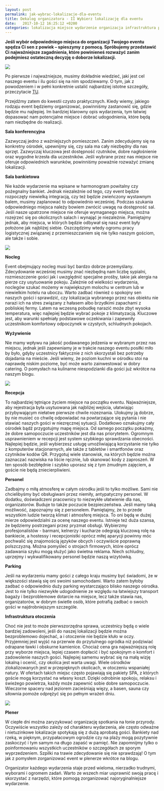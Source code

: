 ```yaml
---
layout: post
permalink: jak-wybrac-lokalizacje-dla-eventu
title: Dekalog organizatora - II Wybierz lokalizację dla eventu
date:   2017-10-12 16:25:12 +0200
categories: lokalizacja miejsce wydarzenie organizacja infrastruktura plener nocler parking
---
```


**Jeśli wybór odpowiedniego miejsca do organizacji Twojego eventu spędza
  Ci sen z powiek – spieszymy z pomocą. Spróbujemy przedstawić Ci
  najważniejsze zagadnienia, które powinieneś rozważyć zanim podejmiesz
  ostateczną decyzję o doborze lokalizacji.**

<img src="/images/fulls/p4/01.png" class="fit image">

<!--more-->

Po pierwsze i najważniejsze, musimy dokładnie wiedzieć, jaki jest cel
naszego eventu i ilu gości się na nim spodziewamy. O tym, jak z
powodzeniem i w pełni konkretnie ustalić najbardziej istotne szczegóły,
przeczytacie [TU](http://blog.eventshaper.pl/dekalog-organizatora).

Przejdźmy zatem do kwestii czysto praktycznych.
Kiedy wiemy, jakiego rodzaju event będziemy organizować, powinniśmy
zastanowić się, gdzie będzie mu najlepiej. Im bardziej klarowny opis
wydarzenia, tym łatwiej dopasować nam potencjalne miejsce i dobrać
udogodnienia, które będą nam niezbędne do realizacji.

**Sala konferencyjna**

Zazwyczaj jedno z ważniejszych pomieszczeń. Zanim zdecydujemy się na
konkretny ośrodek, upewnijmy się, czy sala ma cały niezbędny dla nas
sprzęt. Zazwyczaj kluczowa jest dostępność rzutników, dobre nagłośnienie
oraz wygodne krzesła dla uczestników. Jeśli wybrane przez nas miejsce
nie oferuje odpowiednich warunków, powinniśmy poważnie rozważyć zmianę
lokalizacji.

**Sala bankietowa**

Nie każde wydarzenie ma wpisane w harmonogram powitalny czy pożegnalny
bankiet. Jednak niezależnie od tego, czy event będzie rozpoczęty
niewielką integracją, czy też będzie zwieńczony wystawnym balem, musimy
zaplanować to odpowiednio wcześniej. Podczas szukania odpowiedniego
miejsca należy bowiem zwrócić uwagę na dostępność sal. Jeśli nasze
upatrzone miejsce nie oferuje wymaganego miejsca, można rozejrzeć się po
okolicznych salach i wynająć je niezależnie. Pamiętajmy jednak, aby
miejsca, w których będzie odbywał się nasz event były położone jak
najbliżej siebie. Oszczędzimy wtedy ogromu pracy logistycznej związanej
z przemieszczaniem się nie tylko naszym gościom, ale także i sobie.

<img src="/images/fulls/p4/02.png" class="fit image">

**Nocleg**

Event obejmujący nocleg musi być bardzo dobrze przemyślany. Zdecydowanie
wcześniej musimy znać niezbędną nam liczbę sypialni, rozmieszczenie
gości jak i uwzględnić specjalne prośby, takie jak alergia na pierze czy
usytuowanie pokoju. Zależnie od wielkości wydarzenia, noclegów szukać
możemy w największym molochu w centrum lub w niewielkim hotelu na
uboczu. Warto zadbać również o spokojny sen naszych gości i sprawdzić,
czy lokalizacja wybranego przez nas obiektu nie narazi ich na stres
związany z hałasem albo brzydkimi zapachami z pobliskiej fermy. Latem na
wczesną pobudkę narazić może zbyt wysoka temperatura, więc najlepiej
będzie wybrać pokoje z klimatyzacją. Kluczowe jest, aby warunki
spełniały podstawowe oczekiwania i zapewniły uczestnikom komfortowy
odpoczynek w czystych, schludnych pokojach.

**Wyżywienie**

Nie mamy wpływu na jakość podawanego jedzenia w wybranym przez nas
miejscu, jednak jeśli zapewniamy je w trakcie naszego eventu posiłki
miło by było, gdyby uczestnicy faktycznie z nich skorzystali bez
potrzeby dojadania na mieście. Jeśli wiemy, że poziom kuchni w ośrodku
stoi na naprawdę niskim poziome, być może warto zainwestować w dobry
catering. O pomysłach na kulinarne niespodzianki dla gości już wkrótce
na naszym blogu.

<img src="/images/fulls/p4/03.png" class="fit image">

**Recepcja**

To najbardziej tętniące życiem miejsce na początku eventu.
Najważniejsze, aby rejestracja była usytuowana jak najbliżej wejścia,
ułatwiając przybywającym niełatwe pierwsze chwile rozeznania. Ulokujmy
ją dobrze, by nie musieć co chwilę odpowiadać na powtarzające się
pytania i nie stawiać naszych gości w niezręcznej sytuacji. Dodatkowo
oznakujmy cały ośrodek bądź przygotujmy mapę miejsca. Od samego początku
pokażmy, że dobre samopoczucie uczestników jest dla nas priorytetem.
Ogromnym usprawnieniem w recepcji jest system szybkiego sprawdzania
obecności. Najlepiej będzie, jeśli wybierzesz usługę umożliwiającą
korzystanie nie tylko z komputerów stacjonarnych, ale także z tabletów i
smartfonów oraz czytników kodów QR. Przygotuj wiele stanowisk, na
których będzie można zaznaczać nazwiska na liście ręcznie, lub skanować
kody z zaproszeń. W ten sposób bezbłędnie i szybko uporasz się z tym
żmudnym zajęciem, a goście nie będą zniecierpliwieni.

**Personel**

Zadbajmy o miłą atmosferę w całym ośrodku jeśli to tylko możliwe. Sami
nie chcielibyśmy być obsługiwani przez niemiły, antypatyczny personel. W
dodatku, doświadczeni pracownicy to niezwykłe ułatwienie dla nas,
organizatorów. Buduje to także poczucie bezpieczeństwa. Jeśli mamy taką
możliwość, zapoznajmy się z personelem. Pamiętajmy, że to przede
wszystkim ludzie tworzą klimat i atmosferę miejsca. To oni będą w dużej
mierze odpowiedzialni za ocenę naszego eventu. Istnieje też duża szansa,
że będziemy postrzegani przez pryzmat obsługi. Wybierzmy
profesjonalistów - barmani, kelnerzy i kucharze odegrają kluczową rolę
na bankiecie, a hostessy i recepcjonistki oprócz miłej aparycji powinny
móc pochwalić się znajomością języków obcych i oczywiście poprawną
polszczyzną. Można pomyśleć o strojach firmowych, które oprócz zadawania
szyku mogą służyć jako świetna reklama. Niech schludny, uprzejmy i
wykwalifikowany personel będzie naszą wizytówką.

**Parking**

Jeśli na wydarzeniu mamy gości z całego kraju musimy być świadomi, że w
większości stawią się oni swoimi samochodami. Warto zatem byłoby zadbać
o odpowiednio duży parking wystarczająco blisko naszego ośrodka. Jest to
nie tylko niezwykłe udogodnienie ze względu na łatwiejszy transport
bagaży i bezproblemowe dotarcie na miejsce, lecz także stawia nas,
organizatorów, w dobrym świetle osób, które potrafią zadbać o swoich
gości w najdrobniejszym szczególe.

**Infrastruktura otoczenia**

Choć nie jest to może pierwszorzędna sprawa, uczestnicy będą o wiele
bardziej zadowoleni, jeśli do naszej lokalizacji będzie można
bezproblemowo dojechać, a i otoczenie nie będzie kłuło w oczy.
Przyjemniej jest wyjść na przerwie do przytulnego ogródka niż podziwiać
odrapane ławki i obskurne kamienice. Chociaż cena gra najważniejszą rolę
przy wyborze miejsca, lepiej czasem dopłacić i być spokojnym o komfort i
zadowolenie naszych gości. Najlepiej samemu wybrać się na małą wizję
lokalną i ocenić, czy okolica jest warta uwagi. Wiele ośrodków
zlokalizowanych jest w przepięknych okolicach, w otoczeniu wspaniałej
natury. W ofertach takich miejsc często pojawiają się pakiety SPA, z
których goście mogą korzystać na własny koszt. Dzięki odrobinie spokoju,
relaksu i świeżego powietrza, każdy może zapewnić sobie dobre
samopoczucie. Wieczorne spacery nad jeziorem zacieśniają więzy, a basen,
sauna czy siłownia pomoże odprężyć się po pełnym wrażeń dniu.

<img src="/images/fulls/p4/04.png" class="fit image">

**Plener**

W ciepłe dni można zaryzykować organizację spotkania na łonie przyrody.
Oczywiście wszystko zależy od charakteru wydarzenia, ale często odważne
i nietuzinkowe lokalizacje spotykają się z dużą aprobatą gości. Bankiety
nad rzeką, w pięknym, przypałacowym ogrodzie czy na plaży mogą
pozytywnie zaskoczyć i tym samym na długo zapaść w pamięć. Nie
zapomnijmy tylko o poinformowaniu wszystkich uczestników o szczegółach
ze sporym wyprzedzeniem. Szpilki na trawie zdecydowanie się nie
sprawdzają! O tym jak z pomysłem zorganizować event w plenerze wkrótce
na blogu.

Organizator każdego wydarzenia staje przed wieloma, nierzadko trudnymi,
wyborami i ogromem zadań. Warto ze wszech miar usprawnić swoją pracę i
skorzystać z narzędzi, które pomogą zorganizować najoryginalniejsze
wydarzenie.
